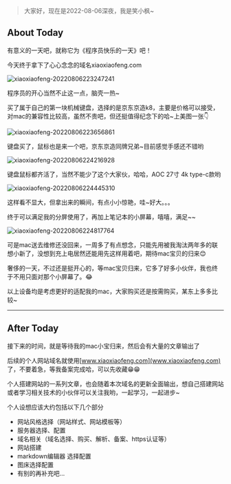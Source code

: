 > 大家好，现在是2022-08-06深夜，我是笑小枫~

## About Today

有意义的一天吧，就称它为《程序员快乐的一天》吧！

今天终于拿下了心心念念的域名xiaoxiaofeng.com

![xiaoxiaofeng-20220806223247241](http://file.xiaoxiaofeng.site/blog/image/2022/08/xiaoxiaofeng-20220806223247241.png)

程序员的开心当然不止这一点，脑壳一热~

买了属于自己的第一块机械键盘，选择的是京东京造k8，主要是价格可以接受，对mac的兼容性比较高，虽然不贵吧，但还挺值得纪念下的哈~上美图一张👇

![xiaoxiaofeng-20220806223656861](http://file.xiaoxiaofeng.site/blog/image/2022/08/xiaoxiaofeng-20220806223656861.png)

键盘买了，鼠标也是来一个吧，京东京造同牌兄弟~目前感觉手感还不错哟

![xiaoxiaofeng-20220806224216928](http://file.xiaoxiaofeng.site/blog/image/2022/08/xiaoxiaofeng-20220806224216928.png)

键盘鼠标都齐活了，当然不能少了这个大家伙，哈哈，AOC 27寸 4k type-c款哟

![xiaoxiaofeng-20220806224445310](http://file.xiaoxiaofeng.site/blog/image/2022/08/xiaoxiaofeng-20220806224445310.png)

这样看不显大，但拿出来的瞬间，有点小小惊艳，哇~好大。。。

终于可以满足我的分屏使用了，再加上笔记本的小屏幕，嘻嘻，满足~~

![xiaoxiaofeng-20220806224817764](http://file.xiaoxiaofeng.site/blog/image/2022/08/xiaoxiaofeng-20220806224817764.png)

可是mac送去维修还没回来，一周多了有点想念，只能先用被我淘汰两年多的联想小新了，没想到充上电居然还能用先这样用着吧，期待mac宝贝的归来😊

奢侈的一天，不过还是挺开心的，等mac宝贝归来，它多了好多小伙伴，我也终于不用只面对那个小屏幕了。😂

以上设备均是考虑更好的适配我的mac，大家购买还是按需购买，某东上多多比较~

---
## After Today
接下来的时间，就是等待我的mac小宝归来，然后会有大量的文章输出了

后续的个人网站域名就使用[www.xiaoxiaofeng.com](www.xiaoxiaofeng.com) 了，不要着急，等我备案完成哈，可以先收藏😁😁

个人搭建网站的一系列文章，也会随着本次域名的更新全面输出，想自己搭建网站或者学习相关技术的小伙伴可以关注我哟，一起学习，一起进步~

个人设想应该大约包括以下几个部分

* 网站风格选择（网站样式、网站模板等）
* 服务器选择、配置
* 域名相关（域名选择、购买、解析、备案、https认证等）
* 网站搭建
* markdown编辑器 选择配置
* 图床选择配置
* 有别的再补充吧...

